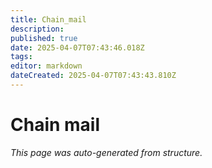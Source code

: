 ```yaml
---
title: Chain_mail
description: 
published: true
date: 2025-04-07T07:43:46.018Z
tags: 
editor: markdown
dateCreated: 2025-04-07T07:43:43.810Z
---
```


# Chain mail

*This page was auto-generated from structure.*